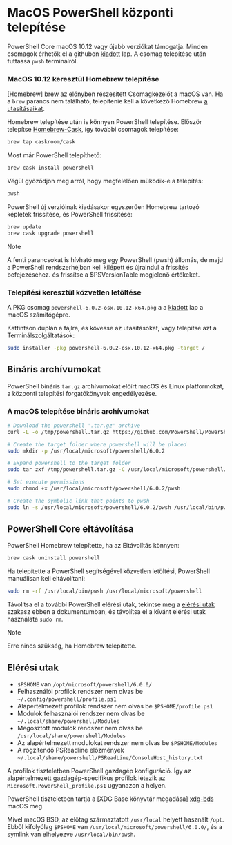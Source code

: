 # <a name="installing-powershell-core-on-macos"></a>MacOS PowerShell központi telepítése

PowerShell Core macOS 10.12 vagy újabb verziókat támogatja.
Minden csomagok érhetők el a githubon [kiadott][] lap.
A csomag telepítése után futtassa `pwsh` terminálról.

### <a name="installation-via-homebrew-on-macos-1012"></a>MacOS 10.12 keresztül Homebrew telepítése

[Homebrew] [ brew] az előnyben részesített Csomagkezelőt a macOS van.
Ha a `brew` parancs nem található, telepítenie kell a következő Homebrew [a utasításaikat][brew].

Homebrew telepítése után is könnyen PowerShell telepítése.
Először telepítse [Homebrew-Cask][cask], így további csomagok telepítése:

```sh
brew tap caskroom/cask
```

Most már PowerShell telepíthető:

```sh
brew cask install powershell
```

Végül győződjön meg arról, hogy megfelelően működik-e a telepítés:

```sh
pwsh
```

PowerShell új verzióinak kiadásakor egyszerűen Homebrew tartozó képletek frissítése, és PowerShell frissítése:

```sh
brew update
brew cask upgrade powershell
```

> [!NOTE]
> A fenti parancsokat is hívható meg egy PowerShell (pwsh) állomás, de majd a PowerShell rendszerhéjban kell kilépett és újraindul a frissítés befejezéséhez.
> és frissítse a $PSVersionTable megjelenő értékeket.

[brew]: http://brew.sh/
[cask]: https://caskroom.github.io/

### <a name="installation-via-direct-download"></a>Telepítési keresztül közvetlen letöltése

A PKG csomag `powershell-6.0.2-osx.10.12-x64.pkg` a a [kiadott][] lap a macOS számítógépre.

Kattintson duplán a fájlra, és kövesse az utasításokat, vagy telepítse azt a Terminálszolgáltatások:

```sh
sudo installer -pkg powershell-6.0.2-osx.10.12-x64.pkg -target /
```

## <a name="binary-archives"></a>Bináris archívumokat

PowerShell bináris `tar.gz` archívumokat előírt macOS és Linux platformokat, a központi telepítési forgatókönyvek engedélyezése.

### <a name="installing-binary-archives-on-macos"></a>A macOS telepítése bináris archívumokat

```sh
# Download the powershell '.tar.gz' archive
curl -L -o /tmp/powershell.tar.gz https://github.com/PowerShell/PowerShell/releases/download/v6.0.2/powershell-6.0.2-osx-x64.tar.gz

# Create the target folder where powershell will be placed
sudo mkdir -p /usr/local/microsoft/powershell/6.0.2

# Expand powershell to the target folder
sudo tar zxf /tmp/powershell.tar.gz -C /usr/local/microsoft/powershell/6.0.2

# Set execute permissions
sudo chmod +x /usr/local/microsoft/powershell/6.0.2/pwsh

# Create the symbolic link that points to pwsh
sudo ln -s /usr/local/microsoft/powershell/6.0.2/pwsh /usr/local/bin/pwsh
```

## <a name="uninstalling-powershell-core"></a>PowerShell Core eltávolítása

PowerShell Homebrew telepítette, ha az Eltávolítás könnyen:

```sh
brew cask uninstall powershell
```

Ha telepítette a PowerShell segítségével közvetlen letöltési, PowerShell manuálisan kell eltávolítani:

```sh
sudo rm -rf /usr/local/bin/pwsh /usr/local/microsoft/powershell
```

Távolítsa el a további PowerShell elérési utak, tekintse meg a [elérési utak][] szakasz ebben a dokumentumban, és távolítsa el a kívánt elérési utak használata `sudo rm`.

> [!NOTE]
> Erre nincs szükség, ha Homebrew telepítette.

[elérési utak]:#paths

## <a name="paths"></a>Elérési utak

* `$PSHOME` van `/opt/microsoft/powershell/6.0.0/`
* Felhasználói profilok rendszer nem olvas be `~/.config/powershell/profile.ps1`
* Alapértelmezett profilok rendszer nem olvas be `$PSHOME/profile.ps1`
* Modulok felhasználói rendszer nem olvas be `~/.local/share/powershell/Modules`
* Megosztott modulok rendszer nem olvas be `/usr/local/share/powershell/Modules`
* Az alapértelmezett modulokat rendszer nem olvas be `$PSHOME/Modules`
* A rögzítendő PSReadline előzmények `~/.local/share/powershell/PSReadLine/ConsoleHost_history.txt`

A profilok tiszteletben PowerShell gazdagép konfiguráció.
Így az alapértelmezett gazdagép-specifikus profilok létezik az `Microsoft.PowerShell_profile.ps1` ugyanazon a helyen.

PowerShell tiszteletben tartja a [XDG Base könyvtár megadása] [ xdg-bds] macOS meg.

Mivel macOS BSD, az előtag származtatott `/usr/local` helyett használt `/opt`.
Ebből kifolyólag `$PSHOME` van `/usr/local/microsoft/powershell/6.0.0/`, és a symlink van elhelyezve `/usr/local/bin/pwsh`.

[kiadott]: https://github.com/PowerShell/PowerShell/releases/latest
[xdg-bds]: https://specifications.freedesktop.org/basedir-spec/basedir-spec-latest.html
